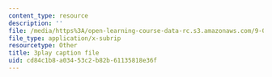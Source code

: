 ```yaml
---
content_type: resource
description: ''
file: /media/https%3A/open-learning-course-data-rc.s3.amazonaws.com/9-00sc-introduction-to-psychology-fall-2011/cd84c1b8a03453c2b82b61135818e36f_QvK6YdFKMY8.vtt
file_type: application/x-subrip
resourcetype: Other
title: 3play caption file
uid: cd84c1b8-a034-53c2-b82b-61135818e36f
---
```

